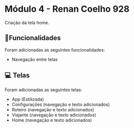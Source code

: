# Módulo 4 - Renan Coelho 928

Criação da tela home.

## 🔨Funcionalidades
Foram adicionadas as seguintes funcionalidades:
- Navegação entre telas

## 💻 Telas
Foram adicionadas as seguintes telas:
- App (Estilizada)
- Configurações (navegação e texto adicionados)
- Roteiro (navegação e texto adicionados)
- Viajante (navegação e texto adicionados)
- Home (navegação e texto adicionados)